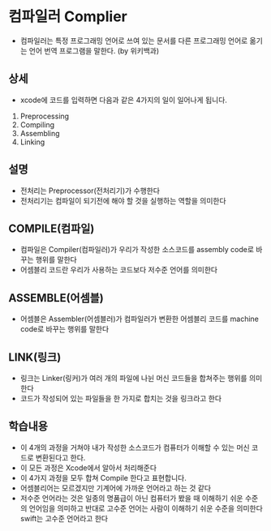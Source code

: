 
# 컴파일러 Complier
- 컴파일러는 특정 프로그래밍 언어로 쓰여 있는 문서를 다른 프로그래밍 언어로 옮기는 언어 번역 프로그램을 말한다. (by 위키백과)

## 상세
- xcode에 코드를 입력하면 다음과 같은 4가지의 일이 일어나게 됩니다.
1. Preprocessing
2. Compiling
3. Assembling
4. Linking


## 설명
- 전처리는 Preprocessor(전처리기)가 수행한다
- 전처리기는 컴파일이 되기전에 해야 할 것을 실행하는 역할을 의미한다

## COMPILE(컴파일)
- 컴파일은 Compiler(컴파일러)가 우리가 작성한 소스코드를 assembly code로 바꾸는 행위를 말한다
- 어셈블리 코드란 우리가 사용하는 코드보다 저수준 언어를 의미한다

## ASSEMBLE(어셈블)
- 어셈블은 Assembler(어셈블러)가 컴파일러가 변환한 어셈블리 코드를 machine code로 바꾸는 행위를 말한다

## LINK(링크)
- 링크는 Linker(링커)가 여러 개의 파일에 나뉜 머신 코드들을 합쳐주는 행위를 의미한다
- 코드가 작성되어 있는 파일들을 한 가지로 합치는 것을 링크라고 한다

## 학습내용
- 이 4개의 과정을 거쳐야 내가 작성한 소스코드가 컴퓨터가 이해할 수 있는 머신 코드로 변환된다고 한다.
- 이 모든 과정은 Xcode에서 알아서 처리해준다
- 이 4가지 과정을 모두 합쳐 Compile 한다고 표현합니다.
- 어셈블리어는 모르겠지만 기계어에 가까운 언어라고 하는 것 같다
- 저수준 언어라는 것은 일종의 명품급이 아닌 컴퓨터가 봤을 때 이해하기 쉬운 수준의 언어임을 의미하고 반대로 고수준 언어는 사람이 이해하기 쉬운 수준을 의미한다 swift는 고수준 언어라고 한다
